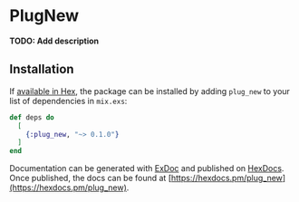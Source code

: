 # PlugNew

**TODO: Add description**

## Installation

If [available in Hex](https://hex.pm/docs/publish), the package can be installed
by adding `plug_new` to your list of dependencies in `mix.exs`:

```elixir
def deps do
  [
    {:plug_new, "~> 0.1.0"}
  ]
end
```

Documentation can be generated with [ExDoc](https://github.com/elixir-lang/ex_doc)
and published on [HexDocs](https://hexdocs.pm). Once published, the docs can
be found at [https://hexdocs.pm/plug_new](https://hexdocs.pm/plug_new).

